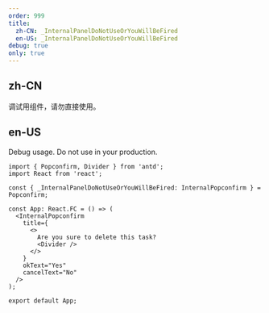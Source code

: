 ```yaml
---
order: 999
title:
  zh-CN: _InternalPanelDoNotUseOrYouWillBeFired
  en-US: _InternalPanelDoNotUseOrYouWillBeFired
debug: true
only: true
---
```


## zh-CN

调试用组件，请勿直接使用。

## en-US

Debug usage. Do not use in your production.

```tsx
import { Popconfirm, Divider } from 'antd';
import React from 'react';

const { _InternalPanelDoNotUseOrYouWillBeFired: InternalPopconfirm } = Popconfirm;

const App: React.FC = () => (
  <InternalPopconfirm
    title={
      <>
        Are you sure to delete this task?
        <Divider />
      </>
    }
    okText="Yes"
    cancelText="No"
  />
);

export default App;
```
